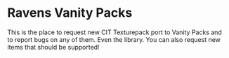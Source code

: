 # Ravens Vanity Packs
This is the place to request new CIT Texturepack port to Vanity Packs and to report bugs on any of them. Even the library. You can also request new items that should be supported!
